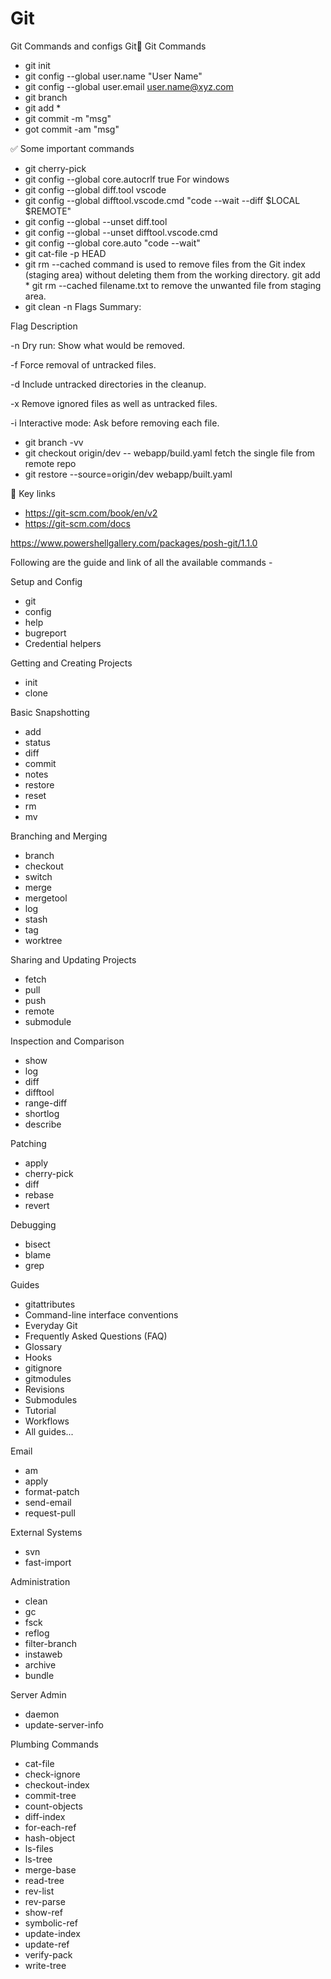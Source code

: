 # Git
Git Commands and configs
Git📝 Git Commands
* git init
* git config --global user.name "User Name"
* git config --global user.email user.name@xyz.com
* git branch
* git add *
* git commit -m "msg"
* got commit -am "msg"

✅ Some important commands 

* git cherry-pick <commitId>
* git config --global core.autocrlf true
    For windows
* git config --global diff.tool vscode
* git config --global difftool.vscode.cmd "code --wait --diff $LOCAL $REMOTE"
* git config --global --unset diff.tool
* git config --global --unset difftool.vscode.cmd
* git config --global core.auto "code --wait"
* git cat-file -p HEAD
* git rm --cached command is used to remove files from the Git index (staging area) without deleting them from the working directory.
    git add *
    git rm --cached filename.txt
    to remove the unwanted file from staging area.
* git clean -n
    Flags Summary:

Flag
	Description

-n
	Dry run: Show what would be removed.

-f
	Force removal of untracked files.

-d
	Include untracked directories in the cleanup.

-x
	Remove ignored files as well as untracked files.

-i
	Interactive mode: Ask before removing each file.


* git branch -vv
* git checkout origin/dev -- webapp/build.yaml
    fetch the single file from remote repo
*  git restore --source=origin/dev webapp/built.yaml 

🔑 Key links

* https://git-scm.com/book/en/v2
* https://git-scm.com/docs

https://www.powershellgallery.com/packages/posh-git/1.1.0

Following are the guide and link of all the available commands -

Setup and Config

* git
* config
* help
* bugreport
* Credential helpers

Getting and Creating Projects

* init
* clone

Basic Snapshotting

* add
* status
* diff
* commit
* notes
* restore
* reset
* rm
* mv

Branching and Merging

* branch
* checkout
* switch
* merge
* mergetool
* log
* stash
* tag
* worktree

Sharing and Updating Projects

* fetch
* pull
* push
* remote
* submodule

Inspection and Comparison

* show
* log
* diff
* difftool
* range-diff
* shortlog
* describe

Patching

* apply
* cherry-pick
* diff
* rebase
* revert

Debugging

* bisect
* blame
* grep



Guides

* gitattributes
* Command-line interface conventions
* Everyday Git
* Frequently Asked Questions (FAQ)
* Glossary
* Hooks
* gitignore
* gitmodules
* Revisions
* Submodules
* Tutorial
* Workflows
* All guides...

Email

* am
* apply
* format-patch
* send-email
* request-pull

External Systems

* svn
* fast-import

Administration

* clean
* gc
* fsck
* reflog
* filter-branch
* instaweb
* archive
* bundle

Server Admin

* daemon
* update-server-info

Plumbing Commands

* cat-file
* check-ignore
* checkout-index
* commit-tree
* count-objects
* diff-index
* for-each-ref
* hash-object
* ls-files
* ls-tree
* merge-base
* read-tree
* rev-list
* rev-parse
* show-ref
* symbolic-ref
* update-index
* update-ref
* verify-pack
* write-tree


